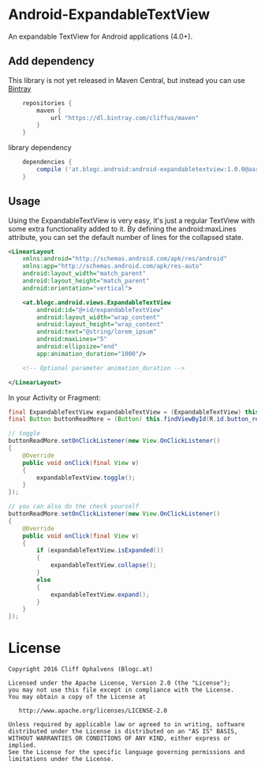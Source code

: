 Android-ExpandableTextView
==========================
An expandable TextView for Android applications (4.0+).

Add dependency
--------------
This library is not yet released in Maven Central, but instead you can use [Bintray](https://www.bintray.com)

```groovy
	repositories {
	    maven {
	        url "https://dl.bintray.com/cliffus/maven"
	    }
	}
```

library dependency

```groovy
	dependencies {
	    compile ('at.blogc.android:android-expandabletextview:1.0.0@aar')
	}
```

Usage
-----
Using the ExpandableTextView is very easy, it's just a regular TextView with some extra functionality added to it. By defining the android:maxLines attribute, you can set the default number of lines for the collapsed state. 

```xml
<LinearLayout
    xmlns:android="http://schemas.android.com/apk/res/android"
    xmlns:app="http://schemas.android.com/apk/res-auto"
    android:layout_width="match_parent"
    android:layout_height="match_parent"
    android:orientation="vertical">

    <at.blogc.android.views.ExpandableTextView
        android:id="@+id/expandableTextView"
        android:layout_width="wrap_content"
        android:layout_height="wrap_content"
        android:text="@string/lorem_ipsum"
        android:maxLines="5"
        android:ellipsize="end"
        app:animation_duration="1000"/>

	<!-- Optional parameter animation_duration -->

</LinearLayout>
```

In your Activity or Fragment:

```java
final ExpandableTextView expandableTextView = (ExpandableTextView) this.findViewById(R.id.expandableTextView);
final Button buttonReadMore = (Button) this.findViewById(R.id.button_read_more);

// toggle 
buttonReadMore.setOnClickListener(new View.OnClickListener()
{
    @Override
    public void onClick(final View v)
    {
        expandableTextView.toggle();
    }
});

// you can also do the check yourself
buttonReadMore.setOnClickListener(new View.OnClickListener()
{
    @Override
    public void onClick(final View v)
    {
        if (expandableTextView.isExpanded())
        {
            expandableTextView.collapse();
        }
        else
        {
            expandableTextView.expand();
        }
    }
});
```

License
=======

    Copyright 2016 Cliff Ophalvens (Blogc.at)

    Licensed under the Apache License, Version 2.0 (the "License");
    you may not use this file except in compliance with the License.
    You may obtain a copy of the License at

       http://www.apache.org/licenses/LICENSE-2.0

    Unless required by applicable law or agreed to in writing, software
    distributed under the License is distributed on an "AS IS" BASIS,
    WITHOUT WARRANTIES OR CONDITIONS OF ANY KIND, either express or implied.
    See the License for the specific language governing permissions and
    limitations under the License.
